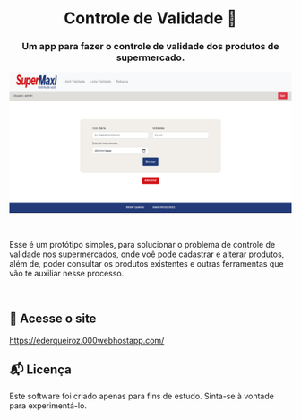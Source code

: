 <h1 align="center">Controle de Validade 📅</h1>
<h3 align="center">Um app para fazer o controle de validade dos produtos de supermercado.</h3> 

![application](assets/images/base.png)

</br>

Esse é um protótipo simples, para solucionar o problema de controle de validade nos supermercados, onde voê pode cadastrar e alterar produtos, além de, 
poder consultar os produtos existentes e outras ferramentas que vão te auxiliar nesse processo.

</br>

## 📶 Acesse o site
https://ederqueiroz.000webhostapp.com/

## 📬 Licença
Este software foi criado apenas para fins de estudo. Sinta-se à vontade para experimentá-lo.
